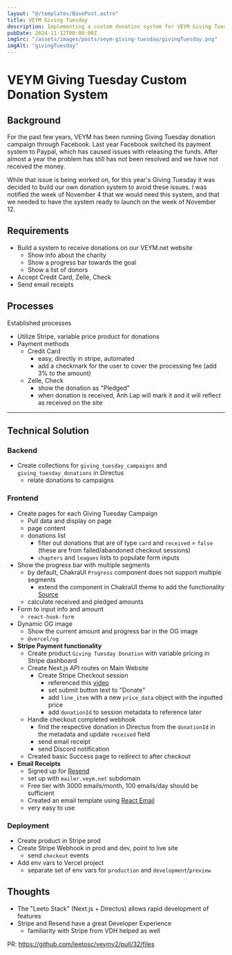 ```yaml
---
layout: "@/templates/BasePost.astro"
title: VEYM Giving Tuesday
description: Implementing a custom donation system for VEYM Giving Tuesday
pubDate: 2024-11-12T00:00:00Z
imgSrc: "/assets/images/posts/veym-giving-tuesday/givingTuesday.png"
imgAlt: "givingTuesday"
---
```


# VEYM Giving Tuesday Custom Donation System

## Background

For the past few years, VEYM has been running Giving Tuesday donation campaign through Facebook. Last year Facebook switched its payment system to Paypal, which has caused issues with releasing the funds. After almost a year the problem has still has not been resolved and we have not received the money.

While that issue is being worked on, for this year's Giving Tuesday it was decided to build our own donation system to avoid these issues. I was notified the week of November 4 that we would need this system, and that we needed to have the system ready to launch on the week of November 12.

## Requirements

- Build a system to receive donations on our VEYM.net website
  - Show info about the charity
  - Show a progress bar towards the goal
  - Show a list of donors
- Accept Credit Card, Zelle, Check
- Send email receipts

## Processes

Established processes

- Utilize Stripe, variable price product for donations
- Payment methods
  - Credit Card
    - easy, directly in stripe, automated
    - add a checkmark for the user to cover the processing fee (add 3% to the amount)
  - Zelle, Check
    - show the donation as "Pledged"
    - when donation is received, Anh Lap will mark it and it will reflect as received on the site

--- 

## Technical Solution

### Backend

- Create collections for `giving_tuesday_campaigns` and `giving_tuesday_donations` in Directus 
  - relate donations to campaigns

### Frontend

- Create pages for each Giving Tuesday Campaign
  - Pull data and display on page
  - page content
  - donations list
    - filter out donations that are of type `card` and `received` = `false` (these are from failed/abandoned checkout sessions)
    - `chapters` and `leagues` lists to populate form inputs
- Show the progress bar with multiple segments
  - by default, ChakraUI `Progress` component does not support multiple segments
    - extend the component in ChakraUI theme to add the functionality [Source](https://codesandbox.io/p/sandbox/chakra-ui-theme-extension-w5u2n?file=%2Fsrc%2Fcomponents%2FChakraNestedProvider%2Findex.js)
  - calculate received and pledged amounts
- Form to input info and amount
  - `react-hook-form`
- Dynamic OG image
  - Show the current amount and progress bar in the OG image
  - `@vercel/og`
- **Stripe Payment functionality**
  - Create product `Giving Tuesday Donation` with variable pricing in Stripe dashboard
  - Create Next.js API routes on Main Website
    - Create Stripe Checkout session
      - referenced this [video](https://www.youtube.com/watch?v=1-olKBnmC84)
      - set submit button text to "Donate"
      - add `line_item` with a new `price_data` object with the inputted price
      - add `donationId` to session metadata to reference later
  - Handle checkout completed webhook
    - find the respective donation in Directus from the `donationId` in the metadata and update `received` field
    - send email receipt
    - send Discord notification
  - Created basic Success page to redirect to after checkout
- **Email Receipts**
  - Signed up for [Resend](https://resend.com/)
  - set up with `mailer.veym.net` subdomain
  - Free tier with 3000 emails/month, 100 emails/day should be sufficient
  - Created an email template using [React Email](https://react.email/)
  - very easy to use

### **Deployment**

- Create product in Stripe prod
- Create Stripe Webhook in prod and dev, point to live site
  - send `checkout` events
- Add env vars to Vercel project
  - separate set of env vars for `production` and `development`/`preview`

## Thoughts

- The "Leeto Stack" (Next.js + Directus) allows rapid development of features
- Stripe and Resend have a great Developer Experience
  - familiarity with Stripe from VDH helped as well

PR: https://github.com/leetosc/veymv2/pull/32/files
